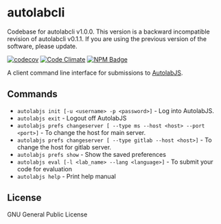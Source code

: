 # autolabcli
Codebase for autolabcli v1.0.0. This version is a backward incompatible revision of autolabcli v0.1.1. If you are using the previous version of the software, please update.

[![codecov](https://codecov.io/gh/AutolabJS/autolabcli/branch/autolabcli-ng/graph/badge.svg)](https://codecov.io/gh/AutolabJS/autolabcli)
[![Code Climate](https://codeclimate.com/github/AutolabJS/autolabcli/badges/gpa.svg)](https://codeclimate.com/github/AutolabJS/autolabcli) [![NPM Badge](https://img.shields.io/npm/v/@autolabjs/autolabcli.svg?style=flat)](https://www.npmjs.com/package/@autolabjs/autolabcli)


A client command line interface for submissions to [AutolabJS](https://github.com/AutolabJS/AutolabJS).

## Commands ##
* `autolabjs init [-u <username> -p <password>]` - Log into AutolabJS.
* `autolabjs exit` - Logout off AutolabJS
* `autolabjs prefs changeserver [ --type ms --host <host> --port <port>]` - To change the host for main server.
* `autolabjs prefs changeserver [ --type gitlab --host <host>]` - To change the host for gitlab server.
* `autolabjs prefs show` - Show the saved preferences
* `autolabjs eval [-l <lab_name> --lang <language>]` - To submit your code for evaluation
* `autolabjs help` - Print help manual

## License ##
GNU General Public License
